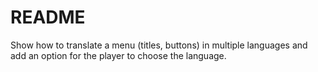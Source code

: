 # README

Show how to translate a menu \(titles, buttons\) in multiple languages and add an option for the player to choose the language.

